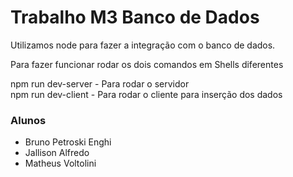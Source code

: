 # Trabalho M3 Banco de Dados

Utilizamos node para fazer a integração com o banco de dados.

Para fazer funcionar rodar os dois comandos em Shells diferentes  

  npm run dev-server - Para rodar o servidor  
  npm run dev-client - Para rodar o cliente para inserção dos dados

### Alunos
- Bruno Petroski Enghi
- Jallison Alfredo
- Matheus Voltolini
